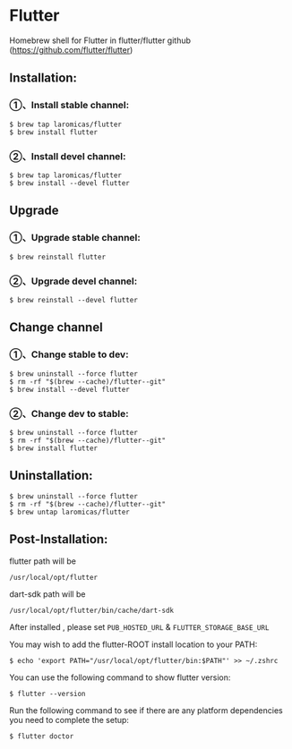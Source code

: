 # Flutter

Homebrew shell for Flutter in flutter/flutter github (https://github.com/flutter/flutter)

## Installation:

### ①、Install stable channel:

```shell
$ brew tap laromicas/flutter
$ brew install flutter
```

### ②、Install devel channel:

```shell
$ brew tap laromicas/flutter
$ brew install --devel flutter
```

## Upgrade

### ①、Upgrade stable channel:
```shell
$ brew reinstall flutter
```

### ②、Upgrade devel channel:

```shell
$ brew reinstall --devel flutter
```

## Change channel

### ①、Change stable to dev:

```shell
$ brew uninstall --force flutter
$ rm -rf "$(brew --cache)/flutter--git"
$ brew install --devel flutter
```

### ②、Change dev to stable:

```shell
$ brew uninstall --force flutter
$ rm -rf "$(brew --cache)/flutter--git"
$ brew install flutter
```
     
## Uninstallation:

```shell
$ brew uninstall --force flutter
$ rm -rf "$(brew --cache)/flutter--git"
$ brew untap laromicas/flutter
```

## Post-Installation:

flutter path will be

  `/usr/local/opt/flutter`

dart-sdk path will be

  `/usr/local/opt/flutter/bin/cache/dart-sdk`

After installed , please set `PUB_HOSTED_URL` & `FLUTTER_STORAGE_BASE_URL`

You may wish to add the flutter-ROOT install location to your PATH:

```shell
$ echo 'export PATH="/usr/local/opt/flutter/bin:$PATH"' >> ~/.zshrc
```

You can use the following command to show flutter version:

```shell
$ flutter --version
```

Run the following command to see if there are any platform dependencies you need to complete the setup:

```shell
$ flutter doctor
```
  

